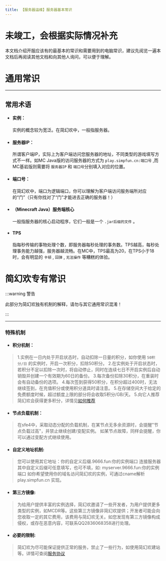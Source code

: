 ```yaml
---
title: 【服务器运维】服务器基本常识
---
```


# 未竣工，会根据实际情况补充

本文档介绍开服应该有的最基本的常识和需要用到的电脑常识，建议先阅览一遍本文档后再阅读其他文档和向其他人询问，可以便于理解。
     
# 通用常识
___
      
## 常用术语
- #### 实例：
  实例的概念较为宽泛。在简幻欢中，一般指服务器。
- #### 服务器IP：
  所谓客户端IP，实际上为客户端访问您服务器的地址，不同类型的游戏填写方式不一样。如MC Java版的访问服务器的方式为 `play.simpfun.cn:端口号` ,而MC基岩版则需要将 `服务器IP` 和 `端口号`分别填入对应的位置。
- #### 端口号：
  在简幻欢中，端口为逻辑端口，你可以理解为客户端访问服务端所对应的“门”（只有你找对了“门”才能进去正确的服务器！）
- #### （Minecraft Java）服务端核心
  一般指服务器的核心启动程序，它们一般是一个 `.jar后缀的文件` 。
- #### TPS
   指每秒传输的事物处理个数，即服务器每秒处理的事务数。TPS越高，每秒处理事务能力越强，服务器越流畅。在MC中，TPS最高为20，在TPS小于18时，会有明显的 `卡顿` , `回弹` , `无法操作` 等糟糕的体验。
  
# 简幻欢专有常识
:::warning 警告
   
此部分为简幻欢独有机制的解释，请勿与其它通用常识混淆！
   
:::
___
### 特殊机制
- #### 积分机制：
 >
 >1.实例在一日内处于开启状态时，自动扣除一日量的积分，如你使用 `50积分/日` 的实例时，开启一次积分，扣除50积分。
 >2.在实例处于开启状态时，若积分不足以扣除一次时，将自动停止，同时在连续七日不开启实例后自动销毁并创建一个有效期为60日的备份。
 >3.每次备份扣除30积分，在重装时会有自动备份的选项。
 >4.每次签到获得50积分，在积分超过400时，无法继续签到，在充值积分或使用积分道具时请注意。
 >5.在存储空间大于给定的免费额度时候，超过额度上限的部分将会收取5积分/GB/天。
 >5.向它人推荐简幻欢会获得更多积分，详情见[如何推荐](8-recommend.md)
 >
- #### 节点负载机制：
 >
 >在sfe4中，采取动态分配的负载机制，在某节点无多余资源时，会提醒"节点负载过高"，并禁止继续创建/变配实例。
 >如某节点故障，同样会提醒，你可以通过变配方式继续使用。
 >
 - #### 自定义地址机制:
  >
  >您可以使用其它地址：你的自定义后缀.9666.fun:你的实例端口  连接服务器
  >其中自定义后缀可任意填写，也可不填，如:
  >myserver.9666.fun:你的实例端口
  >如你希望使用你的域名访问简幻欢的实例，可通过cname解析 play.simpfun.cn 实现。
  >
- #### 第三方镜像:
>
>为给用户提供丰富的实例选择，简幻欢邀请了一些开发者，为用户提供更多类型的实例，如MCDR等。这些第三方镜像非简幻欢提供；开发者可能会向您收取一定的其它费用，该费用与简幻欢无关。如您发现有第三方镜像构成侵权，或存在恶意内容，可联系QQ2836068358进行处理。
>
- #### 必要的限制:
>
>简幻欢为尽可能保证提供正常的服务，禁止了一些行为，如使用简幻欢建站等。详情可查阅[服务协议](https://www.yuque.com/simpfun/sfe/tos)
>
